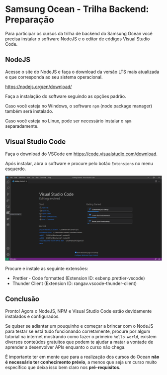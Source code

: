 # Samsung Ocean - Trilha Backend: Preparação

Para participar os cursos da trilha de backend do Samsung Ocean você precisa instalar o software NodeJS e o editor de códigos Visual Studio Code.

## NodeJS

Acesse o site do NodeJS e faça o download da versão LTS mais atualizada e que corresponda ao seu sistema operacional.

https://nodejs.org/en/download/

Faça a instalação do software seguindo as opções padrão.

Caso você esteja no Windows, o software `npm` (node package manager) também será instalado.

Caso você esteja no Linux, pode ser necessário instalar o `npm` separadamente.

## Visual Studio Code

Faça o download do VSCode em https://code.visualstudio.com/download.

Após instalar, abra o software e procure pelo botão `Extensions` no menu esquerdo.

![Visual Studio Code - Extensions](imagens/VSCode_Extensions.png)

Procure e instale as seguinte extensões:

- Prettier - Code formatted (Extension ID: esbenp.prettier-vscode)
- Thunder Client (Extension ID: rangav.vscode-thunder-client)

## Conclusão

Pronto! Agora o NodeJS, NPM e Visual Studio Code estão devidamente instalados e configurados.

Se quiser se adiantar um pouquinho e começar a brincar com o NodeJS para testar se está tudo funcionando corretamente, procure por algum tutorial na internet mostrando como fazer o primeiro `hello world`, existem diversos conteúdos gratuitos que podem te ajudar a matar a vontade de aprender a desenvolver APIs enquanto o curso não chega.

É importante ter em mente que para a realização dos cursos do Ocean **não é necessário ter conhecimento prévio**, a menos que seja um curso muito específico que deixa isso bem claro nos **pré-requisitos**.